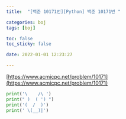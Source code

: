 ```yaml
---
title:  "[백준 10171번][Python] 백준 10171번 "

categories: boj
tags: [boj]

toc: false
toc_sticky: false

date: 2022-01-01 12:23:27

---
```

[https://www.acmicpc.net/problem/10171](https://www.acmicpc.net/problem/10171)  


```python
print('\    /\ ')
print(" )  ( ') ")
print('(  /  )')
print(' \(__)|')
```